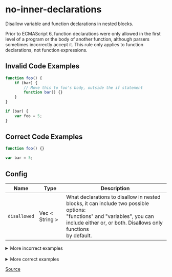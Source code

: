 <!--
 generated docs file, do not edit by hand, see xtask/docgen 
-->
# no-inner-declarations

Disallow variable and function declarations in nested blocks.

Prior to ECMAScript 6, function declarations were only allowed in the first level of a program
or the body of another function, although parsers sometimes incorrectly accept it. This rule only applies to
function declarations, not function expressions.

## Invalid Code Examples

```js
function foo() {
    if (bar) {
        // Move this to foo's body, outside the if statement
        function bar() {}
    }
}
```

```js
if (bar) {
    var foo = 5;
}
```

## Correct Code Examples

```js
function foo() {}

var bar = 5;
```

## Config
| Name | Type | Description |
| ---- | ---- | ----------- |
| `disallowed` | Vec < String > |  What declarations to disallow in nested blocks, it can include two possible options:<br>"functions" and "variables", you can include either or, or both. Disallows only functions<br>by default. |

<details>
 <summary> More incorrect examples </summary>

```js
if (test) { function doSomething() { } }
```

```js
if (foo)  function f(){}
```

```js
function bar() { if (foo) function f(){}; }
```

```js
function doSomething() { do { function somethingElse() { } } while (test); }
```

```js
(function() { if (test) { function doSomething() { } } }());
```

```js
if (foo){ function f(){ if(bar){ var a; } } }
```

```js
if (foo) function f(){ if(bar) var a; }
```
</details><br>
<details>
 <summary> More correct examples </summary>

```js
function doSomething() { }
```

```js
if (test) { let x = 1; }
```

```js
if (test) { const x = 1; }
```

```js
export const foo = [];
export function bar() {}
```
</details>

[Source](../../../crates/rslint_core/src/groups/errors/no_inner_declarations.rs)